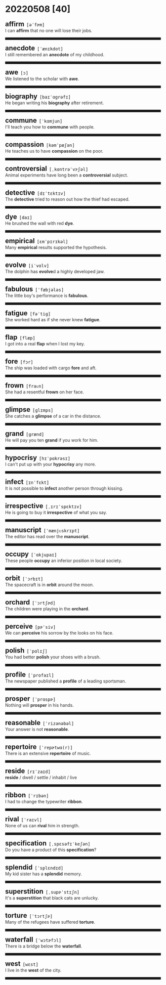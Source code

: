 <style>
/*不显示details的三角符号*/
details > summary::marker {
    display: none;
    content: none;
}
/*去掉外边框*/
details summary{
    outline:none;
    cursor:pointer;/*鼠标放上去之后变成手型*/
}
/*去掉前面默认的小黑三角*/
details summary::-webkit-details-marker{
    display:none; 
}
</style>
# 20220508 [40]  

<div style="display: flex;align-items: baseline;">
    <h2 style="margin-bottom: 0;margin-top: 0">affirm</h2>
    <p style="padding:0 .5em; margin: 0;font-family: monospace;">[əˈfɚm]</p>
    <p class="interpretation_56093" style="display:none ;padding:0 .5em; margin: 0; white-space: nowrap;overflow: hidden;text-overflow: ellipsis;">v. 断言；肯定；证实</p>
</div>
<details class="details_56093">
    <summary style="color: #303030;">I can <strong>affirm</strong> that no one will lose their jobs.</summary>
    我可以肯定，谁都不会丢掉工作。
</details>
<hr style="padding-bottom: 0.5em;" />


<div style="display: flex;align-items: baseline;">
    <h2 style="margin-bottom: 0;margin-top: 0">anecdote</h2>
    <p style="padding:0 .5em; margin: 0;font-family: monospace;">[ˈænɪkdot]</p>
    <p class="interpretation_56093" style="display:none ;padding:0 .5em; margin: 0; white-space: nowrap;overflow: hidden;text-overflow: ellipsis;">n. 趣闻；轶事</p>
</div>
<details class="details_56093">
    <summary style="color: #303030;">I still remembered an <strong>anecdote</strong> of my childhood.</summary>
    我仍然记得童年的一件轶事。
</details>
<hr style="padding-bottom: 0.5em;" />


<div style="display: flex;align-items: baseline;">
    <h2 style="margin-bottom: 0;margin-top: 0">awe</h2>
    <p style="padding:0 .5em; margin: 0;font-family: monospace;">[ɔ]</p>
    <p class="interpretation_56093" style="display:none ;padding:0 .5em; margin: 0; white-space: nowrap;overflow: hidden;text-overflow: ellipsis;">n. 敬畏
v. 使敬畏</p>
</div>
<details class="details_56093">
    <summary style="color: #303030;">We listened to the scholar with <strong>awe</strong>.</summary>
    我们怀着敬畏之心倾听这位学者的讲话。
</details>
<hr style="padding-bottom: 0.5em;" />


<div style="display: flex;align-items: baseline;">
    <h2 style="margin-bottom: 0;margin-top: 0">biography</h2>
    <p style="padding:0 .5em; margin: 0;font-family: monospace;">[baɪˈɑgrəfɪ]</p>
    <p class="interpretation_56093" style="display:none ;padding:0 .5em; margin: 0; white-space: nowrap;overflow: hidden;text-overflow: ellipsis;">n. 传记</p>
</div>
<details class="details_56093">
    <summary style="color: #303030;">He began writing his <strong>biography</strong> after retirement.</summary>
    退休后他开始写自传。
</details>
<hr style="padding-bottom: 0.5em;" />


<div style="display: flex;align-items: baseline;">
    <h2 style="margin-bottom: 0;margin-top: 0">commune</h2>
    <p style="padding:0 .5em; margin: 0;font-family: monospace;">[ˈkɑmjun]</p>
    <p class="interpretation_56093" style="display:none ;padding:0 .5em; margin: 0; white-space: nowrap;overflow: hidden;text-overflow: ellipsis;">n. 公社；亲密的会谈
v. 亲密地交谈；与…融为一体</p>
</div>
<details class="details_56093">
    <summary style="color: #303030;">I'll teach you how to <strong>commune</strong> with people.</summary>
    我会教你如何与人谈心。
</details>
<hr style="padding-bottom: 0.5em;" />


<div style="display: flex;align-items: baseline;">
    <h2 style="margin-bottom: 0;margin-top: 0">compassion</h2>
    <p style="padding:0 .5em; margin: 0;font-family: monospace;">[kəmˈpæʃən]</p>
    <p class="interpretation_56093" style="display:none ;padding:0 .5em; margin: 0; white-space: nowrap;overflow: hidden;text-overflow: ellipsis;">n. 同情；怜悯</p>
</div>
<details class="details_56093">
    <summary style="color: #303030;">He teaches us to have <strong>compassion</strong> on the poor.</summary>
    他教导我们对穷人应有怜悯心。
</details>
<hr style="padding-bottom: 0.5em;" />


<div style="display: flex;align-items: baseline;">
    <h2 style="margin-bottom: 0;margin-top: 0">controversial</h2>
    <p style="padding:0 .5em; margin: 0;font-family: monospace;">[ˌkɑntrəˈvɝʃəl]</p>
    <p class="interpretation_56093" style="display:none ;padding:0 .5em; margin: 0; white-space: nowrap;overflow: hidden;text-overflow: ellipsis;">adj. 有争议的</p>
</div>
<details class="details_56093">
    <summary style="color: #303030;">Animal experiments have long been a <strong>controversial</strong> subject.</summary>
    很久以来，动物实验都是一个备受争议的话题。
</details>
<hr style="padding-bottom: 0.5em;" />


<div style="display: flex;align-items: baseline;">
    <h2 style="margin-bottom: 0;margin-top: 0">detective</h2>
    <p style="padding:0 .5em; margin: 0;font-family: monospace;">[dɪˈtɛktɪv]</p>
    <p class="interpretation_56093" style="display:none ;padding:0 .5em; margin: 0; white-space: nowrap;overflow: hidden;text-overflow: ellipsis;">n. 侦探
adj. 侦探的</p>
</div>
<details class="details_56093">
    <summary style="color: #303030;">The <strong>detective</strong> tried to reason out how the thief had escaped.</summary>
    这个侦探想弄明白那个窃贼是怎样逃跑的。
</details>
<hr style="padding-bottom: 0.5em;" />


<div style="display: flex;align-items: baseline;">
    <h2 style="margin-bottom: 0;margin-top: 0">dye</h2>
    <p style="padding:0 .5em; margin: 0;font-family: monospace;">[daɪ]</p>
    <p class="interpretation_56093" style="display:none ;padding:0 .5em; margin: 0; white-space: nowrap;overflow: hidden;text-overflow: ellipsis;">v. 给...染色 
n. 染料</p>
</div>
<details class="details_56093">
    <summary style="color: #303030;">He brushed the wall with red <strong>dye</strong>.</summary>
    他用红色染料刷墙。
</details>
<hr style="padding-bottom: 0.5em;" />


<div style="display: flex;align-items: baseline;">
    <h2 style="margin-bottom: 0;margin-top: 0">empirical</h2>
    <p style="padding:0 .5em; margin: 0;font-family: monospace;">[ɛmˈpɪrɪkəl]</p>
    <p class="interpretation_56093" style="display:none ;padding:0 .5em; margin: 0; white-space: nowrap;overflow: hidden;text-overflow: ellipsis;">adj. 经验主义的；以经验为根据的</p>
</div>
<details class="details_56093">
    <summary style="color: #303030;">Many <strong>empirical</strong> results supported the hypothesis.</summary>
    很多经验性结论都可证明假设成立。
</details>
<hr style="padding-bottom: 0.5em;" />


<div style="display: flex;align-items: baseline;">
    <h2 style="margin-bottom: 0;margin-top: 0">evolve</h2>
    <p style="padding:0 .5em; margin: 0;font-family: monospace;">[iˈvɑlv]</p>
    <p class="interpretation_56093" style="display:none ;padding:0 .5em; margin: 0; white-space: nowrap;overflow: hidden;text-overflow: ellipsis;">v. 形成；演变；进化</p>
</div>
<details class="details_56093">
    <summary style="color: #303030;">The dolphin has <strong>evolve</strong>d a highly developed jaw.</summary>
    海豚已经进化形成高度发达的下颌。
</details>
<hr style="padding-bottom: 0.5em;" />


<div style="display: flex;align-items: baseline;">
    <h2 style="margin-bottom: 0;margin-top: 0">fabulous</h2>
    <p style="padding:0 .5em; margin: 0;font-family: monospace;">[ˈfæbjələs]</p>
    <p class="interpretation_56093" style="display:none ;padding:0 .5em; margin: 0; white-space: nowrap;overflow: hidden;text-overflow: ellipsis;">adj. 难以置信的；寓言般的；极巨大的；极好的</p>
</div>
<details class="details_56093">
    <summary style="color: #303030;">The little boy's performance is <strong>fabulous</strong>.</summary>
    那个小孩的表演真是精彩。
</details>
<hr style="padding-bottom: 0.5em;" />


<div style="display: flex;align-items: baseline;">
    <h2 style="margin-bottom: 0;margin-top: 0">fatigue</h2>
    <p style="padding:0 .5em; margin: 0;font-family: monospace;">[fəˈtiɡ]</p>
    <p class="interpretation_56093" style="display:none ;padding:0 .5em; margin: 0; white-space: nowrap;overflow: hidden;text-overflow: ellipsis;">n. 疲乏；劳累</p>
</div>
<details class="details_56093">
    <summary style="color: #303030;">She worked hard as if she never knew <strong>fatigue</strong>.</summary>
    她工作努力，仿佛从不知疲倦似的。
</details>
<hr style="padding-bottom: 0.5em;" />


<div style="display: flex;align-items: baseline;">
    <h2 style="margin-bottom: 0;margin-top: 0">flap</h2>
    <p style="padding:0 .5em; margin: 0;font-family: monospace;">[flæp]</p>
    <p class="interpretation_56093" style="display:none ;padding:0 .5em; margin: 0; white-space: nowrap;overflow: hidden;text-overflow: ellipsis;">v. 拍动；摆动；轻拍
n. 拍动；薄片；焦虑；紧张</p>
</div>
<details class="details_56093">
    <summary style="color: #303030;">I got into a real <strong>flap</strong> when I lost my key.</summary>
    我丢了钥匙，心里发慌。
</details>
<hr style="padding-bottom: 0.5em;" />


<div style="display: flex;align-items: baseline;">
    <h2 style="margin-bottom: 0;margin-top: 0">fore</h2>
    <p style="padding:0 .5em; margin: 0;font-family: monospace;">[fɔr]</p>
    <p class="interpretation_56093" style="display:none ;padding:0 .5em; margin: 0; white-space: nowrap;overflow: hidden;text-overflow: ellipsis;">adj. 在前的
adv. 在前面
n. 前头</p>
</div>
<details class="details_56093">
    <summary style="color: #303030;">The ship was loaded with cargo <strong>fore</strong> and aft.</summary>
    这条船从船头到船尾装满了货物。
</details>
<hr style="padding-bottom: 0.5em;" />


<div style="display: flex;align-items: baseline;">
    <h2 style="margin-bottom: 0;margin-top: 0">frown</h2>
    <p style="padding:0 .5em; margin: 0;font-family: monospace;">[fraᴜn]</p>
    <p class="interpretation_56093" style="display:none ;padding:0 .5em; margin: 0; white-space: nowrap;overflow: hidden;text-overflow: ellipsis;">v. 皱眉；蹙额
n. 皱眉；蹙额</p>
</div>
<details class="details_56093">
    <summary style="color: #303030;">She had a resentful <strong>frown</strong> on her face.</summary>
    她怨恨地蹙起了眉。
</details>
<hr style="padding-bottom: 0.5em;" />


<div style="display: flex;align-items: baseline;">
    <h2 style="margin-bottom: 0;margin-top: 0">glimpse</h2>
    <p style="padding:0 .5em; margin: 0;font-family: monospace;">[ɡlɪmps]</p>
    <p class="interpretation_56093" style="display:none ;padding:0 .5em; margin: 0; white-space: nowrap;overflow: hidden;text-overflow: ellipsis;">v. 瞥见
n. 一瞥</p>
</div>
<details class="details_56093">
    <summary style="color: #303030;">She catches a <strong>glimpse</strong> of a car in the distance.</summary>
    她一眼就瞥见了远处的汽车。
</details>
<hr style="padding-bottom: 0.5em;" />


<div style="display: flex;align-items: baseline;">
    <h2 style="margin-bottom: 0;margin-top: 0">grand</h2>
    <p style="padding:0 .5em; margin: 0;font-family: monospace;">[ɡrænd]</p>
    <p class="interpretation_56093" style="display:none ;padding:0 .5em; margin: 0; white-space: nowrap;overflow: hidden;text-overflow: ellipsis;">adj. 壮丽的；堂皇的；痛快的；重大的；总的
n. 一千美元（或英镑）；大钢琴</p>
</div>
<details class="details_56093">
    <summary style="color: #303030;">He will pay you ten <strong>grand</strong> if you work for him.</summary>
    若你为他工作，他将支付你一万英镑。
</details>
<hr style="padding-bottom: 0.5em;" />


<div style="display: flex;align-items: baseline;">
    <h2 style="margin-bottom: 0;margin-top: 0">hypocrisy</h2>
    <p style="padding:0 .5em; margin: 0;font-family: monospace;">[hɪˈpɑkrəsɪ]</p>
    <p class="interpretation_56093" style="display:none ;padding:0 .5em; margin: 0; white-space: nowrap;overflow: hidden;text-overflow: ellipsis;">n. 伪善；虚伪；造作</p>
</div>
<details class="details_56093">
    <summary style="color: #303030;">I can't put up with your <strong>hypocrisy</strong> any more.</summary>
    我再也不能容忍你的虚伪态度了。
</details>
<hr style="padding-bottom: 0.5em;" />


<div style="display: flex;align-items: baseline;">
    <h2 style="margin-bottom: 0;margin-top: 0">infect</h2>
    <p style="padding:0 .5em; margin: 0;font-family: monospace;">[ɪnˈfɛkt]</p>
    <p class="interpretation_56093" style="display:none ;padding:0 .5em; margin: 0; white-space: nowrap;overflow: hidden;text-overflow: ellipsis;">v. 传染；感染</p>
</div>
<details class="details_56093">
    <summary style="color: #303030;">It is not possible to <strong>infect</strong> another person through kissing.</summary>
    接吻不可能把这种病传染给他人。
</details>
<hr style="padding-bottom: 0.5em;" />


<div style="display: flex;align-items: baseline;">
    <h2 style="margin-bottom: 0;margin-top: 0">irrespective</h2>
    <p style="padding:0 .5em; margin: 0;font-family: monospace;">[ˌɪrɪˈspɛktɪv]</p>
    <p class="interpretation_56093" style="display:none ;padding:0 .5em; margin: 0; white-space: nowrap;overflow: hidden;text-overflow: ellipsis;">adj. 不顾的；不论…的</p>
</div>
<details class="details_56093">
    <summary style="color: #303030;">He is going to buy it <strong>irrespective</strong> of what you say.</summary>
    不管你说什么，他是买定了。
</details>
<hr style="padding-bottom: 0.5em;" />


<div style="display: flex;align-items: baseline;">
    <h2 style="margin-bottom: 0;margin-top: 0">manuscript</h2>
    <p style="padding:0 .5em; margin: 0;font-family: monospace;">[ˈmænjᴜskrɪpt]</p>
    <p class="interpretation_56093" style="display:none ;padding:0 .5em; margin: 0; white-space: nowrap;overflow: hidden;text-overflow: ellipsis;">n. 手稿；原稿</p>
</div>
<details class="details_56093">
    <summary style="color: #303030;">The editor has read over the <strong>manuscript</strong>.</summary>
    编辑已审阅过这篇手稿。
</details>
<hr style="padding-bottom: 0.5em;" />


<div style="display: flex;align-items: baseline;">
    <h2 style="margin-bottom: 0;margin-top: 0">occupy</h2>
    <p style="padding:0 .5em; margin: 0;font-family: monospace;">[ˈɑkjupaɪ]</p>
    <p class="interpretation_56093" style="display:none ;padding:0 .5em; margin: 0; white-space: nowrap;overflow: hidden;text-overflow: ellipsis;">v. 占据；占有；占领；使忙碌</p>
</div>
<details class="details_56093">
    <summary style="color: #303030;">These people <strong>occupy</strong> an inferior position in local society.</summary>
    这些人在当地社会居于下等地位。
</details>
<hr style="padding-bottom: 0.5em;" />


<div style="display: flex;align-items: baseline;">
    <h2 style="margin-bottom: 0;margin-top: 0">orbit</h2>
    <p style="padding:0 .5em; margin: 0;font-family: monospace;">[ˈɔrbɪt]</p>
    <p class="interpretation_56093" style="display:none ;padding:0 .5em; margin: 0; white-space: nowrap;overflow: hidden;text-overflow: ellipsis;">n. 轨道
v. 绕...轨道而行</p>
</div>
<details class="details_56093">
    <summary style="color: #303030;">The spacecraft is in <strong>orbit</strong> around the moon.</summary>
    该航天器在绕月球轨道运行。
</details>
<hr style="padding-bottom: 0.5em;" />


<div style="display: flex;align-items: baseline;">
    <h2 style="margin-bottom: 0;margin-top: 0">orchard</h2>
    <p style="padding:0 .5em; margin: 0;font-family: monospace;">[ˈɔrtʃɚd]</p>
    <p class="interpretation_56093" style="display:none ;padding:0 .5em; margin: 0; white-space: nowrap;overflow: hidden;text-overflow: ellipsis;">n. 果园</p>
</div>
<details class="details_56093">
    <summary style="color: #303030;">The children were playing in the <strong>orchard</strong>.</summary>
    孩子们在果园里玩耍。
</details>
<hr style="padding-bottom: 0.5em;" />


<div style="display: flex;align-items: baseline;">
    <h2 style="margin-bottom: 0;margin-top: 0">perceive</h2>
    <p style="padding:0 .5em; margin: 0;font-family: monospace;">[pɚˈsiv]</p>
    <p class="interpretation_56093" style="display:none ;padding:0 .5em; margin: 0; white-space: nowrap;overflow: hidden;text-overflow: ellipsis;">v. 察觉；理解；发觉</p>
</div>
<details class="details_56093">
    <summary style="color: #303030;">We can <strong>perceive</strong> his sorrow by the looks on his face.</summary>
    我们从他的表情中觉察出悲伤。
</details>
<hr style="padding-bottom: 0.5em;" />


<div style="display: flex;align-items: baseline;">
    <h2 style="margin-bottom: 0;margin-top: 0">polish</h2>
    <p style="padding:0 .5em; margin: 0;font-family: monospace;">[ˈpɑlɪʃ]</p>
    <p class="interpretation_56093" style="display:none ;padding:0 .5em; margin: 0; white-space: nowrap;overflow: hidden;text-overflow: ellipsis;">v. 擦亮；磨光；润色；完善
n. 光泽；上光剂</p>
</div>
<details class="details_56093">
    <summary style="color: #303030;">You had better <strong>polish</strong> your shoes with a brush.</summary>
    你最好用刷子刷刷鞋。
</details>
<hr style="padding-bottom: 0.5em;" />


<div style="display: flex;align-items: baseline;">
    <h2 style="margin-bottom: 0;margin-top: 0">profile</h2>
    <p style="padding:0 .5em; margin: 0;font-family: monospace;">[ˈprofaɪl]</p>
    <p class="interpretation_56093" style="display:none ;padding:0 .5em; margin: 0; white-space: nowrap;overflow: hidden;text-overflow: ellipsis;">n. 侧面像；轮廓；简介</p>
</div>
<details class="details_56093">
    <summary style="color: #303030;">The newspaper published a <strong>profile</strong> of a leading sportsman.</summary>
    该报刊登了一篇关于一名优秀运动员的简介。
</details>
<hr style="padding-bottom: 0.5em;" />


<div style="display: flex;align-items: baseline;">
    <h2 style="margin-bottom: 0;margin-top: 0">prosper</h2>
    <p style="padding:0 .5em; margin: 0;font-family: monospace;">[ˈprɑspɚ]</p>
    <p class="interpretation_56093" style="display:none ;padding:0 .5em; margin: 0; white-space: nowrap;overflow: hidden;text-overflow: ellipsis;">v. 成功；繁荣</p>
</div>
<details class="details_56093">
    <summary style="color: #303030;">Nothing will <strong>prosper</strong> in his hands.</summary>
    在他手里什么事也办不成。
</details>
<hr style="padding-bottom: 0.5em;" />


<div style="display: flex;align-items: baseline;">
    <h2 style="margin-bottom: 0;margin-top: 0">reasonable</h2>
    <p style="padding:0 .5em; margin: 0;font-family: monospace;">[ˈrizənəbəl]</p>
    <p class="interpretation_56093" style="display:none ;padding:0 .5em; margin: 0; white-space: nowrap;overflow: hidden;text-overflow: ellipsis;">adj. 合理的</p>
</div>
<details class="details_56093">
    <summary style="color: #303030;">Your answer is not <strong>reasonable</strong>.</summary>
    你的回答不合理。
</details>
<hr style="padding-bottom: 0.5em;" />


<div style="display: flex;align-items: baseline;">
    <h2 style="margin-bottom: 0;margin-top: 0">repertoire</h2>
    <p style="padding:0 .5em; margin: 0;font-family: monospace;">[ˈrepɚtwɑ(r)]</p>
    <p class="interpretation_56093" style="display:none ;padding:0 .5em; margin: 0; white-space: nowrap;overflow: hidden;text-overflow: ellipsis;">n. 全部节目；全部才能</p>
</div>
<details class="details_56093">
    <summary style="color: #303030;">There is an extensive <strong>repertoire</strong> of music.</summary>
    有很多音乐的曲目。
</details>
<hr style="padding-bottom: 0.5em;" />


<div style="display: flex;align-items: baseline;">
    <h2 style="margin-bottom: 0;margin-top: 0">reside</h2>
    <p style="padding:0 .5em; margin: 0;font-family: monospace;">[rɪˈzaɪd]</p>
    <p class="interpretation_56093" style="display:none ;padding:0 .5em; margin: 0; white-space: nowrap;overflow: hidden;text-overflow: ellipsis;">v. 居住；（性质）存在；属于</p>
</div>
<details class="details_56093">
    <summary style="color: #303030;"><strong>reside</strong> / dwell / settle / inhabit / live</summary>
    【考研高频词汇】居住
</details>
<hr style="padding-bottom: 0.5em;" />


<div style="display: flex;align-items: baseline;">
    <h2 style="margin-bottom: 0;margin-top: 0">ribbon</h2>
    <p style="padding:0 .5em; margin: 0;font-family: monospace;">[ˈrɪbən]</p>
    <p class="interpretation_56093" style="display:none ;padding:0 .5em; margin: 0; white-space: nowrap;overflow: hidden;text-overflow: ellipsis;">n. 缎带；带状物；丝带</p>
</div>
<details class="details_56093">
    <summary style="color: #303030;">I had to change the typewriter <strong>ribbon</strong>.</summary>
    我不得不换掉打字机的色带。
</details>
<hr style="padding-bottom: 0.5em;" />


<div style="display: flex;align-items: baseline;">
    <h2 style="margin-bottom: 0;margin-top: 0">rival</h2>
    <p style="padding:0 .5em; margin: 0;font-family: monospace;">[ˈraɪvl]</p>
    <p class="interpretation_56093" style="display:none ;padding:0 .5em; margin: 0; white-space: nowrap;overflow: hidden;text-overflow: ellipsis;">n. 竞争者；敌手
v. 竞争；相匹敌</p>
</div>
<details class="details_56093">
    <summary style="color: #303030;">None of us can <strong>rival</strong> him in strength.</summary>
    我们谁也比不上他劲大。
</details>
<hr style="padding-bottom: 0.5em;" />


<div style="display: flex;align-items: baseline;">
    <h2 style="margin-bottom: 0;margin-top: 0">specification</h2>
    <p style="padding:0 .5em; margin: 0;font-family: monospace;">[ˌspɛsəfɪˈkeʃən]</p>
    <p class="interpretation_56093" style="display:none ;padding:0 .5em; margin: 0; white-space: nowrap;overflow: hidden;text-overflow: ellipsis;">n. 规格；规范</p>
</div>
<details class="details_56093">
    <summary style="color: #303030;">Do you have a product of this <strong>specification</strong>?</summary>
    你有没有这种规格的产品？
</details>
<hr style="padding-bottom: 0.5em;" />


<div style="display: flex;align-items: baseline;">
    <h2 style="margin-bottom: 0;margin-top: 0">splendid</h2>
    <p style="padding:0 .5em; margin: 0;font-family: monospace;">[ˈsplɛndɪd]</p>
    <p class="interpretation_56093" style="display:none ;padding:0 .5em; margin: 0; white-space: nowrap;overflow: hidden;text-overflow: ellipsis;">adj. 壮观的；辉煌的；极好的</p>
</div>
<details class="details_56093">
    <summary style="color: #303030;">My kid sister has a <strong>splendid</strong> memory.</summary>
    我小妹记忆力极好。
</details>
<hr style="padding-bottom: 0.5em;" />


<div style="display: flex;align-items: baseline;">
    <h2 style="margin-bottom: 0;margin-top: 0">superstition</h2>
    <p style="padding:0 .5em; margin: 0;font-family: monospace;">[ˌsupɚˈstɪʃn]</p>
    <p class="interpretation_56093" style="display:none ;padding:0 .5em; margin: 0; white-space: nowrap;overflow: hidden;text-overflow: ellipsis;">n. 迷信；迷信观念（或思想）</p>
</div>
<details class="details_56093">
    <summary style="color: #303030;">It's a <strong>superstition</strong> that black cats are unlucky.</summary>
    认为黑猫不吉利是一种迷信思想。
</details>
<hr style="padding-bottom: 0.5em;" />


<div style="display: flex;align-items: baseline;">
    <h2 style="margin-bottom: 0;margin-top: 0">torture</h2>
    <p style="padding:0 .5em; margin: 0;font-family: monospace;">[ˈtɔrtʃɚ]</p>
    <p class="interpretation_56093" style="display:none ;padding:0 .5em; margin: 0; white-space: nowrap;overflow: hidden;text-overflow: ellipsis;">n. 酷刑；拷打
v. 拷打；折磨</p>
</div>
<details class="details_56093">
    <summary style="color: #303030;">Many of the refugees have suffered <strong>torture</strong>.</summary>
    许多难民都遭受过拷打。
</details>
<hr style="padding-bottom: 0.5em;" />


<div style="display: flex;align-items: baseline;">
    <h2 style="margin-bottom: 0;margin-top: 0">waterfall</h2>
    <p style="padding:0 .5em; margin: 0;font-family: monospace;">[ˈwɔtɚfɔl]</p>
    <p class="interpretation_56093" style="display:none ;padding:0 .5em; margin: 0; white-space: nowrap;overflow: hidden;text-overflow: ellipsis;">n. 瀑布</p>
</div>
<details class="details_56093">
    <summary style="color: #303030;">There is a bridge below the <strong>waterfall</strong>.</summary>
    在瀑布下方有一座桥。
</details>
<hr style="padding-bottom: 0.5em;" />


<div style="display: flex;align-items: baseline;">
    <h2 style="margin-bottom: 0;margin-top: 0">west</h2>
    <p style="padding:0 .5em; margin: 0;font-family: monospace;">[wɛst]</p>
    <p class="interpretation_56093" style="display:none ;padding:0 .5em; margin: 0; white-space: nowrap;overflow: hidden;text-overflow: ellipsis;">n. 西方
adj. 西方的
adv. 在西方</p>
</div>
<details class="details_56093">
    <summary style="color: #303030;">I live in the <strong>west</strong> of the city.</summary>
    我住在该城市的西部。
</details>
<hr style="padding-bottom: 0.5em;" />

<script>
const details = document.querySelectorAll('.details_56093');
const translates = document.querySelectorAll('.interpretation_56093');

details.forEach((item, index) => item.addEventListener('toggle', () => {
    if (item.open) {
        translates[index].style.display = 'block';
    } else translates[index].style.display = 'none';
}));
</script>
